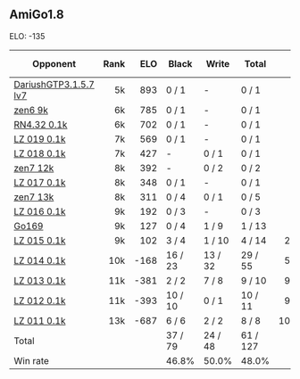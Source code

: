 ## AmiGo1.8 ##

ELO: -135

Opponent | Rank | ELO | Black | Write | Total | Win rate
---------|-----:|----:|-------|-------|-------|-------:
[DariushGTP3.1.5.7 lv7](DariushGTP3.1.5.7%20lv7.md) | 5k | 893 | 0 / 1 | - | 0 / 1 | 0.0%
[zen6 9k](zen6%209k.md) | 6k | 785 | 0 / 1 | - | 0 / 1 | 0.0%
[RN4.32 0.1k](RN4.32%200.1k.md) | 6k | 702 | 0 / 1 | - | 0 / 1 | 0.0%
[LZ 019 0.1k](LZ%20019%200.1k.md) | 7k | 569 | 0 / 1 | - | 0 / 1 | 0.0%
[LZ 018 0.1k](LZ%20018%200.1k.md) | 7k | 427 | - | 0 / 1 | 0 / 1 | 0.0%
[zen7 12k](zen7%2012k.md) | 8k | 392 | - | 0 / 2 | 0 / 2 | 0.0%
[LZ 017 0.1k](LZ%20017%200.1k.md) | 8k | 348 | 0 / 1 | - | 0 / 1 | 0.0%
[zen7 13k](zen7%2013k.md) | 8k | 311 | 0 / 4 | 0 / 1 | 0 / 5 | 0.0%
[LZ 016 0.1k](LZ%20016%200.1k.md) | 9k | 192 | 0 / 3 | - | 0 / 3 | 0.0%
[Go169](Go169.md) | 9k | 127 | 0 / 4 | 1 / 9 | 1 / 13 | 7.7%
[LZ 015 0.1k](LZ%20015%200.1k.md) | 9k | 102 | 3 / 4 | 1 / 10 | 4 / 14 | 28.6%
[LZ 014 0.1k](LZ%20014%200.1k.md) | 10k | -168 | 16 / 23 | 13 / 32 | 29 / 55 | 52.7%
[LZ 013 0.1k](LZ%20013%200.1k.md) | 11k | -381 | 2 / 2 | 7 / 8 | 9 / 10 | 90.0%
[LZ 012 0.1k](LZ%20012%200.1k.md) | 11k | -393 | 10 / 10 | 0 / 1 | 10 / 11 | 90.9%
[LZ 011 0.1k](LZ%20011%200.1k.md) | 13k | -687 | 6 / 6 | 2 / 2 | 8 / 8 | 100.0%
Total | | | 37 / 79 | 24 / 48 | 61 / 127 | 
Win rate| | | 46.8% | 50.0% | 48.0% | 
